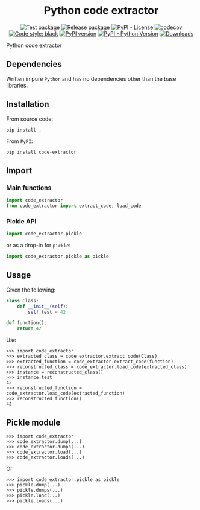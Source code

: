 <h1 align="center">Python code extractor</h1>

<p align="center">
<a href="https://github.com/MatteoH2O1999/python_code_extractor/actions/workflows/test.yml"><img src="https://github.com/MatteoH2O1999/python_code_extractor/actions/workflows/test.yml/badge.svg" alt="Test package"></a>
<a href="https://github.com/MatteoH2O1999/python_code_extractor/actions/workflows/release.yml"><img src="https://github.com/MatteoH2O1999/python_code_extractor/actions/workflows/release.yml/badge.svg" alt="Release package"></a>
<a href="https://github.com/MatteoH2O1999/python_code_extractor/blob/main/LICENSE"><img src="https://img.shields.io/pypi/l/code_extractor" alt="PyPI - License"></a>
<a href="https://codecov.io/gh/MatteoH2O1999/python_code_extractor"><img src="https://codecov.io/gh/MatteoH2O1999/python_code_extractor/branch/main/graph/badge.svg?token=MV9PYET185" alt="codecov"></a>
<a href="https://github.com/psf/black"><img src="https://img.shields.io/badge/code%20style-black-000000.svg" alt="Code style: black"></a>
<a href="https://badge.fury.io/py/code_extractor"><img src="https://badge.fury.io/py/code_extractor.svg" alt="PyPI version"></a>
<a href="https://badge.fury.io/py/code_extractor"><img src="https://img.shields.io/pypi/pyversions/code_extractor" alt="PyPI - Python Version"></a>
<a href="https://pepy.tech/project/code_extractor"><img src="https://pepy.tech/badge/code_extractor" alt="Downloads"></a>
</p>

Python code extractor

## Dependencies

Written in pure `Python` and has no dependencies other than the base libraries.

## Installation

From source code:

```commandline
pip install .
```

From `PyPI`:

```commandline
pip install code-extractor
```

## Import

### Main functions

```python
import code_extractor
from code_extractor import extract_code, load_code
```

### Pickle API

```python
import code_extractor.pickle
```

or as a drop-in for `pickle`:
```python
import code_extractor.pickle as pickle
```

## Usage

Given the following:

```python
class Class:
    def __init__(self):
        self.test = 42

def function():
    return 42
```

Use

```pycon
>>> import code_extractor
>>> extracted_class = code_extractor.extract_code(Class)
>>> extracted_function = code_extractor.extract_code(function)
>>> reconstructed_class = code_extractor.load_code(extracted_class)
>>> instance = reconstructed_class()
>>> instance.test
42
>>> reconstructed_function = code_extractor.load_code(extracted_function)
>>> reconstructed_function()
42
```

## Pickle module

```pycon
>>> import code_extractor
>>> code_extractor.dump(...)
>>> code_extractor.dumps(...)
>>> code_extractor.load(...)
>>> code_extractor.loads(...)
```

Or

```pycon
>>> import code_extractor.pickle as pickle
>>> pickle.dump(...)
>>> pickle.dumps(...)
>>> pickle.load(...)
>>> pickle.loads(...)
```

